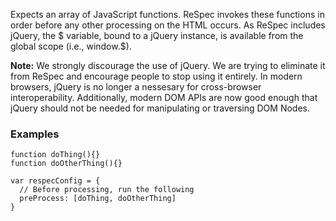 ﻿Expects an array of JavaScript functions. ReSpec invokes these functions in order before any other processing on the HTML occurs. As ReSpec includes jQuery, the $ variable, bound to a jQuery instance, is available from the global scope (i.e., window.$).

**Note:** We strongly discourage the use of jQuery. We are trying to eliminate it from ReSpec and encourage people to stop using it entirely. In modern browsers, jQuery is no longer a nessesary for cross-browser interoperability. Additionally, modern DOM APIs are now good enough that jQuery should not be needed for manipulating or traversing DOM Nodes. ﻿

### Examples 

```JS
function doThing(){}
function doOtherThing(){}

var respecConfig = {
  // Before processing, run the following
  preProcess: [doThing, doOtherThing]
}
```